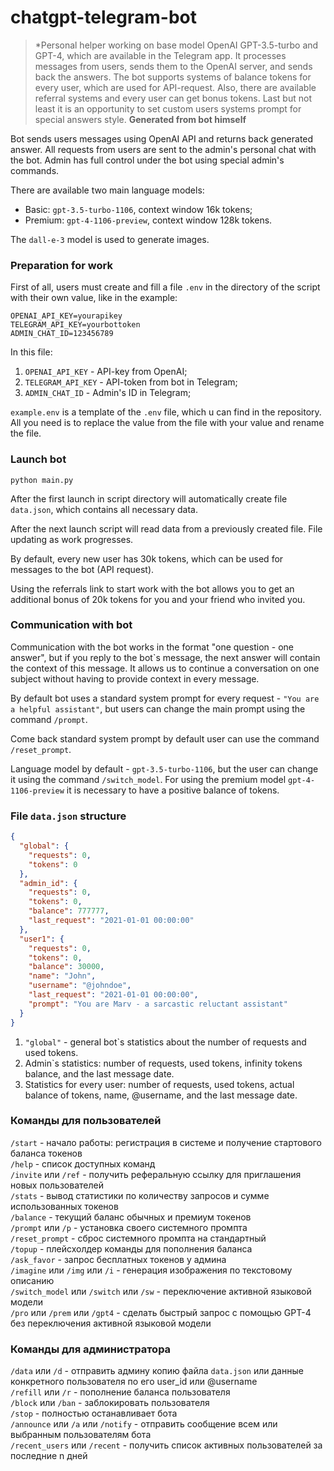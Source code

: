 # chatgpt-telegram-bot
>*Personal helper working on base model OpenAI GPT-3.5-turbo and GPT-4, which are available in the Telegram app. It processes messages from users, sends them to the OpenAI server, and sends back the answers. 
The bot supports systems of balance tokens for every user, which are used for API-request. Also, there are available referral systems and every user can get bonus tokens.
>Last but not least it is an opportunity to set custom users systems prompt for special answers style. 
**Generated from bot himself**

Bot sends users messages using OpenAI API and returns back generated answer. All requests from users are sent to the admin's personal chat with the bot.
Admin has full control under the bot using special admin's commands.

There are available two main language models:  
- Basic: `gpt-3.5-turbo-1106`, context window 16k tokens;
- Premium: `gpt-4-1106-preview`, context window 128k tokens.     

The `dall-e-3` model is used to generate images.

### Preparation for work

First of all, users must create and fill a file `.env` in the directory of the script with their own value, like in the example:
```env
OPENAI_API_KEY=yourapikey  
TELEGRAM_API_KEY=yourbottoken  
ADMIN_CHAT_ID=123456789
```

In this file:  
1. `OPENAI_API_KEY` - API-key from OpenAI;
2. `TELEGRAM_API_KEY` - API-token from bot in Telegram;
3. `ADMIN_CHAT_ID` - Admin's ID in Telegram;

`example.env` is a template of the `.env` file, which u can find in the repository.
All you need is to replace the value from the file with your value and rename the file.

### Launch bot
`python main.py`  

After the first launch in script directory will automatically create file `data.json`, which contains all necessary data.

After the next launch script will read data from a previously created file.
File updating as work progresses.

By default, every new user has 30k tokens, which can be used for messages to the bot (API request).

Using the referrals link to start work with the bot allows you to get an additional bonus of 20k tokens for you and your friend who invited you.

### Communication with bot
Communication with the bot works in the format "one question - one answer", but if you reply to the bot`s message, the next answer will contain the context of this message.
It allows us to continue a conversation on one subject without having to provide context in every message.

By default bot uses a standard system prompt for every request - `"You are a helpful assistant"`,
but users can change the main prompt using the command `/prompt`.

Come back standard system prompt by default user can use the command `/reset_prompt`. 

Language model by default - `gpt-3.5-turbo-1106`, but the user can change it using the command `/switch_model`. For using the premium model `gpt-4-1106-preview` it is necessary to have a positive balance of tokens.
### File `data.json` structure

```json
{
  "global": {
    "requests": 0,
    "tokens": 0
  },
  "admin_id": {
    "requests": 0,
    "tokens": 0,
    "balance": 777777,
    "last_request": "2021-01-01 00:00:00"
  },
  "user1": {
    "requests": 0,
    "tokens": 0,
    "balance": 30000,
    "name": "John",
    "username": "@johndoe",
    "last_request": "2021-01-01 00:00:00",
    "prompt": "You are Marv - a sarcastic reluctant assistant"
  }
}
```
1. `"global"` - general bot`s statistics about the number of requests and used tokens.
2. Admin`s statistics: number of requests, used tokens, infinity tokens balance, and the last message date. 
3. Statistics for every user: number of requests, used tokens, actual balance of tokens, name, @username, and the last message date.

### Команды для пользователей  
`/start` - начало работы: регистрация в системе и получение стартового баланса токенов  
`/help` - список доступных команд  
`/invite` или `/ref` - получить реферальную ссылку для приглашения новых пользователей  
`/stats` - вывод статистики по количеству запросов и сумме использованных токенов  
`/balance` - текущий баланс обычных и премиум токенов  
`/prompt` или `/p` - установка своего системного промпта  
`/reset_prompt` - сброс системного промпта на стандартный  
`/topup` - плейсхолдер команды для пополнения баланса  
`/ask_favor` - запрос бесплатных токенов у админа  
`/imagine` или `/img` или `/i` - генерация изображения по текстовому описанию  
`/switch_model` или `/switch` или `/sw` - переключение активной языковой модели  
`/pro` или `/prem` или `/gpt4` - сделать быстрый запрос с помощью GPT-4 без переключения активной языковой модели  

### Команды для администратора
`/data` или `/d` - отправить админу копию файла `data.json` или данные конкретного пользователя по его user_id или @username  
`/refill` или `/r` - пополнение баланса пользователя  
`/block` или `/ban` - заблокировать пользователя  
`/stop` - полностью останавливает бота  
`/announce` или `/a` или `/notify` - отправить сообщение всем или выбранным пользователям бота  
`/recent_users` или `/recent` - получить список активных пользователей за последние n дней  
